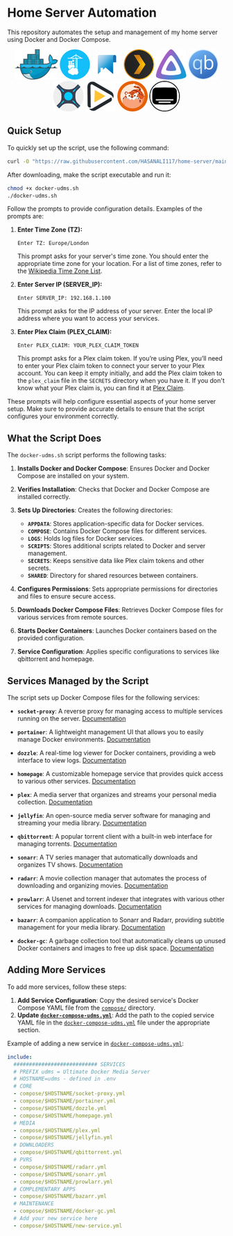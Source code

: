 # Home Server Automation

This repository automates the setup and management of my home server using Docker and Docker Compose.

<p align="center">
  <img src="assets/docker.png" alt="Portainer" width="100" height="70">
  <img src="assets/portainer.png" alt="Portainer" width="70" height="70">
  <img src="assets/homepage.png" alt="Homepage" width="70" height="70" style="border-radius: 100%;">
  <img src="assets/plex.png" alt="Plex" width="70" height="70">
  <img src="assets/jellyfin.png" alt="Jellyfin" width="70" height="70" >
  <img src="assets/qbittorrent.png" alt="qBittorrent" width="70" height="70">
  <img src="assets/sonarr.png" alt="Sonarr" width="70" height="70">
  <img src="assets/radarr.png" alt="Radarr" width="70" height="70">
  <img src="assets/prowlarr.png" alt="Prowlarr" width="70" height="70">
  <img src="assets/bazarr.png" alt="Bazarr" width="70" height="70">
</p>

## Quick Setup

To quickly set up the script, use the following command:

```bash
curl -O "https://raw.githubusercontent.com/HASANALI117/home-server/main/docker-udms.sh"
```

After downloading, make the script executable and run it:

```bash
chmod +x docker-udms.sh
./docker-udms.sh
```

Follow the prompts to provide configuration details. Examples of the prompts are:

1. **Enter Time Zone (TZ):**

   ```
   Enter TZ: Europe/London
   ```

   This prompt asks for your server's time zone. You should enter the appropriate time zone for your location. For a list of time zones, refer to the [Wikipedia Time Zone List](https://en.wikipedia.org/wiki/List_of_tz_database_time_zones).

2. **Enter Server IP (SERVER_IP):**

   ```
   Enter SERVER_IP: 192.168.1.100
   ```

   This prompt asks for the IP address of your server. Enter the local IP address where you want to access your services.

3. **Enter Plex Claim (PLEX_CLAIM):**
   ```
   Enter PLEX_CLAIM: YOUR_PLEX_CLAIM_TOKEN
   ```
   This prompt asks for a Plex claim token. If you’re using Plex, you’ll need to enter your Plex claim token to connect your server to your Plex account. You can keep it empty initially, and add the Plex claim token to the `plex_claim` file in the `SECRETS` directory when you have it. If you don't know what your Plex claim is, you can find it at [Plex Claim](https://plex.tv/claim).

These prompts will help configure essential aspects of your home server setup. Make sure to provide accurate details to ensure that the script configures your environment correctly.

## What the Script Does

The `docker-udms.sh` script performs the following tasks:

1. **Installs Docker and Docker Compose**: Ensures Docker and Docker Compose are installed on your system.

2. **Verifies Installation**: Checks that Docker and Docker Compose are installed correctly.

3. **Sets Up Directories**: Creates the following directories:

   - **`APPDATA`**: Stores application-specific data for Docker services.
   - **`COMPOSE`**: Contains Docker Compose files for different services.
   - **`LOGS`**: Holds log files for Docker services.
   - **`SCRIPTS`**: Stores additional scripts related to Docker and server management.
   - **`SECRETS`**: Keeps sensitive data like Plex claim tokens and other secrets.
   - **`SHARED`**: Directory for shared resources between containers.

4. **Configures Permissions**: Sets appropriate permissions for directories and files to ensure secure access.

5. **Downloads Docker Compose Files**: Retrieves Docker Compose files for various services from remote sources.

6. **Starts Docker Containers**: Launches Docker containers based on the provided configuration.

7. **Service Configuration**: Applies specific configurations to services like qbittorrent and homepage.

## Services Managed by the Script

The script sets up Docker Compose files for the following services:

- **`socket-proxy`**: A reverse proxy for managing access to multiple services running on the server. [Documentation](https://github.com/Tecnativa/docker-socket-proxy?tab=readme-ov-file#supported-api-versions)

- **`portainer`**: A lightweight management UI that allows you to easily manage Docker environments. [Documentation](https://docs.portainer.io/)

- **`dozzle`**: A real-time log viewer for Docker containers, providing a web interface to view logs. [Documentation](https://dozzle.dev/guide/getting-started)

- **`homepage`**: A customizable homepage service that provides quick access to various other services. [Documentation](https://gethomepage.dev/latest/installation/docker/)

- **`plex`**: A media server that organizes and streams your personal media collection. [Documentation](https://docs.linuxserver.io/images/docker-plex/)

- **`jellyfin`**: An open-source media server software for managing and streaming your media library. [Documentation](https://docs.linuxserver.io/images/docker-jellyfin/)

- **`qbittorrent`**: A popular torrent client with a built-in web interface for managing torrents. [Documentation](https://docs.linuxserver.io/images/docker-qbittorrent/)

- **`sonarr`**: A TV series manager that automatically downloads and organizes TV shows. [Documentation](https://docs.linuxserver.io/images/docker-sonarr/)

- **`radarr`**: A movie collection manager that automates the process of downloading and organizing movies. [Documentation](https://docs.linuxserver.io/images/docker-radarr/)

- **`prowlarr`**: A Usenet and torrent indexer that integrates with various other services for managing downloads. [Documentation](https://docs.linuxserver.io/images/docker-prowlarr/)

- **`bazarr`**: A companion application to Sonarr and Radarr, providing subtitle management for your media library. [Documentation](https://docs.linuxserver.io/images/docker-bazarr/)

- **`docker-gc`**: A garbage collection tool that automatically cleans up unused Docker containers and images to free up disk space. [Documentation](https://github.com/clockworksoul/docker-gc-cron)

## Adding More Services

To add more services, follow these steps:

1. **Add Service Configuration**: Copy the desired service's Docker Compose YAML file from the [`compose/`]() directory.
2. **Update [`docker-compose-udms.yml`]()**: Add the path to the copied service YAML file in the [`docker-compose-udms.yml`]() file under the appropriate section.

Example of adding a new service in [`docker-compose-udms.yml`]():

```yml
include:
  ########################### SERVICES
  # PREFIX udms = Ultimate Docker Media Server
  # HOSTNAME=udms - defined in .env
  # CORE
  - compose/$HOSTNAME/socket-proxy.yml
  - compose/$HOSTNAME/portainer.yml
  - compose/$HOSTNAME/dozzle.yml
  - compose/$HOSTNAME/homepage.yml
  # MEDIA
  - compose/$HOSTNAME/plex.yml
  - compose/$HOSTNAME/jellyfin.yml
  # DOWNLOADERS
  - compose/$HOSTNAME/qbittorrent.yml
  # PVRS
  - compose/$HOSTNAME/radarr.yml
  - compose/$HOSTNAME/sonarr.yml
  - compose/$HOSTNAME/prowlarr.yml
  # COMPLEMENTARY APPS
  - compose/$HOSTNAME/bazarr.yml
  # MAINTENANCE
  - compose/$HOSTNAME/docker-gc.yml
  # Add your new service here
  - compose/$HOSTNAME/new-service.yml
```
